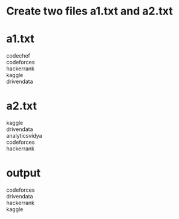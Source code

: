 <h1> Create two files a1.txt and a2.txt</h1>

<h1>a1.txt</h1>
codechef <br>
codeforces<br>
hackerrank<br>
kaggle<br>
drivendata<br>


<h1>a2.txt</h1>
kaggle<br>
drivendata<br>
analyticsvidya<br>
codeforces<br>
hackerrank<br>

<h1>output</h1>
codeforces<br>
drivendata<br>
hackerrank<br>
kaggle<br>
